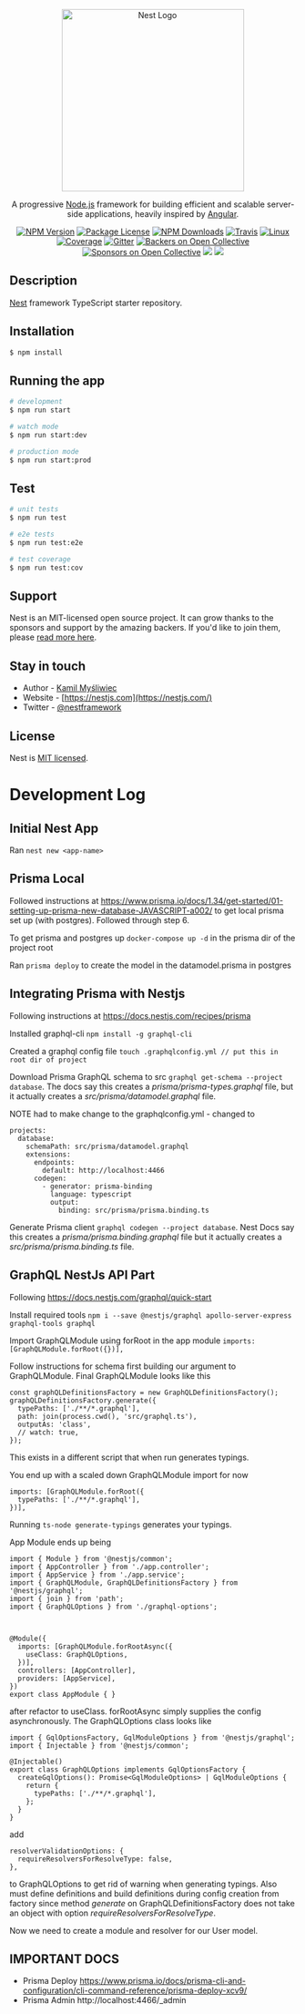 <p align="center">
  <a href="http://nestjs.com/" target="blank"><img src="https://nestjs.com/img/logo_text.svg" width="320" alt="Nest Logo" /></a>
</p>

[travis-image]: https://api.travis-ci.org/nestjs/nest.svg?branch=master
[travis-url]: https://travis-ci.org/nestjs/nest
[linux-image]: https://img.shields.io/travis/nestjs/nest/master.svg?label=linux
[linux-url]: https://travis-ci.org/nestjs/nest
  
  <p align="center">A progressive <a href="http://nodejs.org" target="blank">Node.js</a> framework for building efficient and scalable server-side applications, heavily inspired by <a href="https://angular.io" target="blank">Angular</a>.</p>
    <p align="center">
<a href="https://www.npmjs.com/~nestjscore"><img src="https://img.shields.io/npm/v/@nestjs/core.svg" alt="NPM Version" /></a>
<a href="https://www.npmjs.com/~nestjscore"><img src="https://img.shields.io/npm/l/@nestjs/core.svg" alt="Package License" /></a>
<a href="https://www.npmjs.com/~nestjscore"><img src="https://img.shields.io/npm/dm/@nestjs/core.svg" alt="NPM Downloads" /></a>
<a href="https://travis-ci.org/nestjs/nest"><img src="https://api.travis-ci.org/nestjs/nest.svg?branch=master" alt="Travis" /></a>
<a href="https://travis-ci.org/nestjs/nest"><img src="https://img.shields.io/travis/nestjs/nest/master.svg?label=linux" alt="Linux" /></a>
<a href="https://coveralls.io/github/nestjs/nest?branch=master"><img src="https://coveralls.io/repos/github/nestjs/nest/badge.svg?branch=master#5" alt="Coverage" /></a>
<a href="https://gitter.im/nestjs/nestjs?utm_source=badge&utm_medium=badge&utm_campaign=pr-badge&utm_content=body_badge"><img src="https://badges.gitter.im/nestjs/nestjs.svg" alt="Gitter" /></a>
<a href="https://opencollective.com/nest#backer"><img src="https://opencollective.com/nest/backers/badge.svg" alt="Backers on Open Collective" /></a>
<a href="https://opencollective.com/nest#sponsor"><img src="https://opencollective.com/nest/sponsors/badge.svg" alt="Sponsors on Open Collective" /></a>
  <a href="https://paypal.me/kamilmysliwiec"><img src="https://img.shields.io/badge/Donate-PayPal-dc3d53.svg"/></a>
  <a href="https://twitter.com/nestframework"><img src="https://img.shields.io/twitter/follow/nestframework.svg?style=social&label=Follow"></a>
</p>
  <!--[![Backers on Open Collective](https://opencollective.com/nest/backers/badge.svg)](https://opencollective.com/nest#backer)
  [![Sponsors on Open Collective](https://opencollective.com/nest/sponsors/badge.svg)](https://opencollective.com/nest#sponsor)-->

## Description

[Nest](https://github.com/nestjs/nest) framework TypeScript starter repository.

## Installation

```bash
$ npm install
```

## Running the app

```bash
# development
$ npm run start

# watch mode
$ npm run start:dev

# production mode
$ npm run start:prod
```

## Test

```bash
# unit tests
$ npm run test

# e2e tests
$ npm run test:e2e

# test coverage
$ npm run test:cov
```

## Support

Nest is an MIT-licensed open source project. It can grow thanks to the sponsors and support by the amazing backers. If you'd like to join them, please [read more here](https://docs.nestjs.com/support).

## Stay in touch

- Author - [Kamil Myśliwiec](https://kamilmysliwiec.com)
- Website - [https://nestjs.com](https://nestjs.com/)
- Twitter - [@nestframework](https://twitter.com/nestframework)

## License

  Nest is [MIT licensed](LICENSE).

# Development Log

## Initial Nest App
Ran ```nest new <app-name>```

## Prisma Local
Followed instructions at https://www.prisma.io/docs/1.34/get-started/01-setting-up-prisma-new-database-JAVASCRIPT-a002/ to get local prisma set up (with postgres). Followed through step 6.

To get prisma and postgres up ```docker-compose up -d``` in the prisma dir of the project root

Ran ```prisma deploy``` to create the model in the datamodel.prisma in postgres

## Integrating Prisma with Nestjs
Following instructions at https://docs.nestjs.com/recipes/prisma

Installed graphql-cli ```npm install -g graphql-cli```

Created a graphql config file ```touch .graphqlconfig.yml // put this in root dir of project```

Download Prisma GraphQL schema to src ```graphql get-schema --project database```. The docs say this creates a *prisma/prisma-types.graphql* file, but it actually creates a *src/prisma/datamodel.graphql* file.

NOTE had to make change to the graphqlconfig.yml - changed to 

```
projects:
  database:
    schemaPath: src/prisma/datamodel.graphql
    extensions:
      endpoints:
        default: http://localhost:4466
      codegen:
        - generator: prisma-binding
          language: typescript
          output:
            binding: src/prisma/prisma.binding.ts
  ```

Generate Prisma client ```graphql codegen --project database```. Nest Docs say this creates a *prisma/prisma.binding.graphql* file but it actually creates a *src/prisma/prisma.binding.ts* file.

## GraphQL NestJs API Part

Following https://docs.nestjs.com/graphql/quick-start

Install required tools ```npm i --save @nestjs/graphql apollo-server-express graphql-tools graphql```

Import GraphQLModule using forRoot in the app module ```imports: [GraphQLModule.forRoot({})],```

Follow instructions for schema first building our argument to GraphQLModule. Final GraphQLModule looks like this
```
const graphQLDefinitionsFactory = new GraphQLDefinitionsFactory();
graphQLDefinitionsFactory.generate({
  typePaths: ['./**/*.graphql'],
  path: join(process.cwd(), 'src/graphql.ts'),
  outputAs: 'class',
  // watch: true,
});
```
This exists in a different script that when run generates typings.

You end up with a scaled down GraphQLModule import for now
```
imports: [GraphQLModule.forRoot({
  typePaths: ['./**/*.graphql'],
})],
```

Running ```ts-node generate-typings``` generates your typings.

App Module ends up being 
```
import { Module } from '@nestjs/common';
import { AppController } from './app.controller';
import { AppService } from './app.service';
import { GraphQLModule, GraphQLDefinitionsFactory } from '@nestjs/graphql';
import { join } from 'path';
import { GraphQLOptions } from './graphql-options';



@Module({
  imports: [GraphQLModule.forRootAsync({
    useClass: GraphQLOptions,
  })],
  controllers: [AppController],
  providers: [AppService],
})
export class AppModule { }
```
after refactor to useClass. forRootAsync simply supplies the config asynchronously. The GraphQLOptions class looks like
```
import { GqlOptionsFactory, GqlModuleOptions } from '@nestjs/graphql';
import { Injectable } from '@nestjs/common';

@Injectable()
export class GraphQLOptions implements GqlOptionsFactory {
  createGqlOptions(): Promise<GqlModuleOptions> | GqlModuleOptions {
    return {
      typePaths: ['./**/*.graphql'],
    };
  }
}
```

add
```
resolverValidationOptions: {
  requireResolversForResolveType: false,
},
```
to GraphQLOptions to get rid of warning when generating typings. Also must define definitions and build definitions during config creation from factory since method *generate* on GraphQLDefinitionsFactory does not take an object with option *requireResolversForResolveType*.

Now we need to create a module and resolver for our User model.



## IMPORTANT DOCS
- Prisma Deploy https://www.prisma.io/docs/prisma-cli-and-configuration/cli-command-reference/prisma-deploy-xcv9/
- Prisma Admin http://localhost:4466/_admin